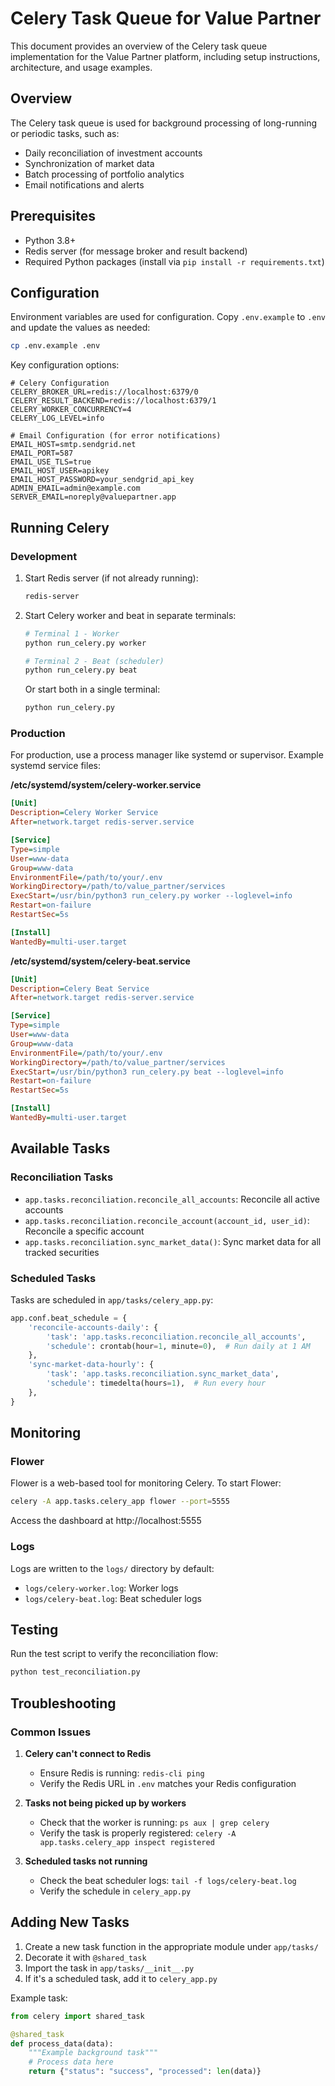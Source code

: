 # Celery Task Queue for Value Partner

This document provides an overview of the Celery task queue implementation for the Value Partner platform, including setup instructions, architecture, and usage examples.

## Overview

The Celery task queue is used for background processing of long-running or periodic tasks, such as:

- Daily reconciliation of investment accounts
- Synchronization of market data
- Batch processing of portfolio analytics
- Email notifications and alerts

## Prerequisites

- Python 3.8+
- Redis server (for message broker and result backend)
- Required Python packages (install via `pip install -r requirements.txt`)

## Configuration

Environment variables are used for configuration. Copy `.env.example` to `.env` and update the values as needed:

```bash
cp .env.example .env
```

Key configuration options:

```env
# Celery Configuration
CELERY_BROKER_URL=redis://localhost:6379/0
CELERY_RESULT_BACKEND=redis://localhost:6379/1
CELERY_WORKER_CONCURRENCY=4
CELERY_LOG_LEVEL=info

# Email Configuration (for error notifications)
EMAIL_HOST=smtp.sendgrid.net
EMAIL_PORT=587
EMAIL_USE_TLS=true
EMAIL_HOST_USER=apikey
EMAIL_HOST_PASSWORD=your_sendgrid_api_key
ADMIN_EMAIL=admin@example.com
SERVER_EMAIL=noreply@valuepartner.app
```

## Running Celery

### Development

1. Start Redis server (if not already running):
   ```bash
   redis-server
   ```

2. Start Celery worker and beat in separate terminals:
   ```bash
   # Terminal 1 - Worker
   python run_celery.py worker
   
   # Terminal 2 - Beat (scheduler)
   python run_celery.py beat
   ```

   Or start both in a single terminal:
   ```bash
   python run_celery.py
   ```

### Production

For production, use a process manager like systemd or supervisor. Example systemd service files:

**/etc/systemd/system/celery-worker.service**
```ini
[Unit]
Description=Celery Worker Service
After=network.target redis-server.service

[Service]
Type=simple
User=www-data
Group=www-data
EnvironmentFile=/path/to/your/.env
WorkingDirectory=/path/to/value_partner/services
ExecStart=/usr/bin/python3 run_celery.py worker --loglevel=info
Restart=on-failure
RestartSec=5s

[Install]
WantedBy=multi-user.target
```

**/etc/systemd/system/celery-beat.service**
```ini
[Unit]
Description=Celery Beat Service
After=network.target redis-server.service

[Service]
Type=simple
User=www-data
Group=www-data
EnvironmentFile=/path/to/your/.env
WorkingDirectory=/path/to/value_partner/services
ExecStart=/usr/bin/python3 run_celery.py beat --loglevel=info
Restart=on-failure
RestartSec=5s

[Install]
WantedBy=multi-user.target
```

## Available Tasks

### Reconciliation Tasks

- `app.tasks.reconciliation.reconcile_all_accounts`: Reconcile all active accounts
- `app.tasks.reconciliation.reconcile_account(account_id, user_id)`: Reconcile a specific account
- `app.tasks.reconciliation.sync_market_data()`: Sync market data for all tracked securities

### Scheduled Tasks

Tasks are scheduled in `app/tasks/celery_app.py`:

```python
app.conf.beat_schedule = {
    'reconcile-accounts-daily': {
        'task': 'app.tasks.reconciliation.reconcile_all_accounts',
        'schedule': crontab(hour=1, minute=0),  # Run daily at 1 AM
    },
    'sync-market-data-hourly': {
        'task': 'app.tasks.reconciliation.sync_market_data',
        'schedule': timedelta(hours=1),  # Run every hour
    },
}
```

## Monitoring

### Flower

Flower is a web-based tool for monitoring Celery. To start Flower:

```bash
celery -A app.tasks.celery_app flower --port=5555
```

Access the dashboard at http://localhost:5555

### Logs

Logs are written to the `logs/` directory by default:

- `logs/celery-worker.log`: Worker logs
- `logs/celery-beat.log`: Beat scheduler logs

## Testing

Run the test script to verify the reconciliation flow:

```bash
python test_reconciliation.py
```

## Troubleshooting

### Common Issues

1. **Celery can't connect to Redis**
   - Ensure Redis is running: `redis-cli ping`
   - Verify the Redis URL in `.env` matches your Redis configuration

2. **Tasks not being picked up by workers**
   - Check that the worker is running: `ps aux | grep celery`
   - Verify the task is properly registered: `celery -A app.tasks.celery_app inspect registered`

3. **Scheduled tasks not running**
   - Check the beat scheduler logs: `tail -f logs/celery-beat.log`
   - Verify the schedule in `celery_app.py`

## Adding New Tasks

1. Create a new task function in the appropriate module under `app/tasks/`
2. Decorate it with `@shared_task`
3. Import the task in `app/tasks/__init__.py`
4. If it's a scheduled task, add it to `celery_app.py`

Example task:

```python
from celery import shared_task

@shared_task
def process_data(data):
    """Example background task"""
    # Process data here
    return {"status": "success", "processed": len(data)}
```
